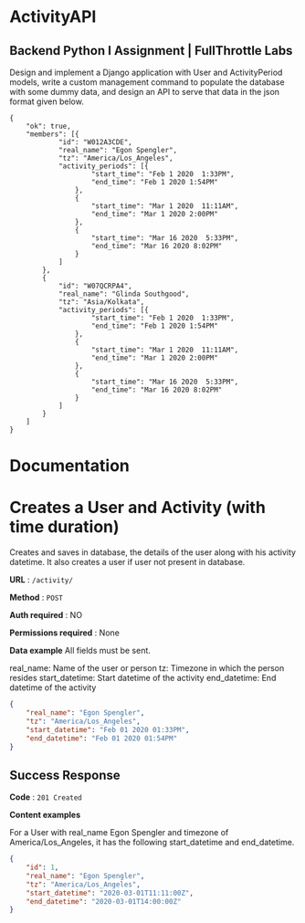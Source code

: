 # ActivityAPI

## Backend Python I Assignment | FullThrottle Labs


Design and implement a Django application with User and ActivityPeriod models, write a custom management command to populate the database with some dummy data, and design an API to serve that data in the json format given below.

```
{
	"ok": true,
	"members": [{
			"id": "W012A3CDE",
			"real_name": "Egon Spengler",
			"tz": "America/Los_Angeles",
			"activity_periods": [{
					"start_time": "Feb 1 2020  1:33PM",
					"end_time": "Feb 1 2020 1:54PM"
				},
				{
					"start_time": "Mar 1 2020  11:11AM",
					"end_time": "Mar 1 2020 2:00PM"
				},
				{
					"start_time": "Mar 16 2020  5:33PM",
					"end_time": "Mar 16 2020 8:02PM"
				}
			]
		},
		{
			"id": "W07QCRPA4",
			"real_name": "Glinda Southgood",
			"tz": "Asia/Kolkata",
			"activity_periods": [{
					"start_time": "Feb 1 2020  1:33PM",
					"end_time": "Feb 1 2020 1:54PM"
				},
				{
					"start_time": "Mar 1 2020  11:11AM",
					"end_time": "Mar 1 2020 2:00PM"
				},
				{
					"start_time": "Mar 16 2020  5:33PM",
					"end_time": "Mar 16 2020 8:02PM"
				}
			]
		}
	]
}
```

# Documentation

# Creates a User and Activity (with time duration)

Creates and saves in database, the details of the user along with his activity datetime. It also creates a user if user not present in database.

**URL** : `/activity/`

**Method** : `POST`

**Auth required** : NO

**Permissions required** : None

**Data example** All fields must be sent.

real_name: Name of the user or person
tz: Timezone in which the person resides
start_datetime: Start datetime of the activity
end_datetime: End datetime of the activity

```json
{
    "real_name": "Egon Spengler",
    "tz": "America/Los_Angeles",
    "start_datetime": "Feb 01 2020 01:33PM",
    "end_datetime": "Feb 01 2020 01:54PM"
}
```

## Success Response

**Code** : `201 Created`

**Content examples**

For a User with real_name Egon Spengler and timezone of America/Los_Angeles, it has the following start_datetime and end_datetime.

```json
{
    "id": 1,
    "real_name": "Egon Spengler",
    "tz": "America/Los_Angeles",
    "start_datetime": "2020-03-01T11:11:00Z",
    "end_datetime": "2020-03-01T14:00:00Z"
}
```


